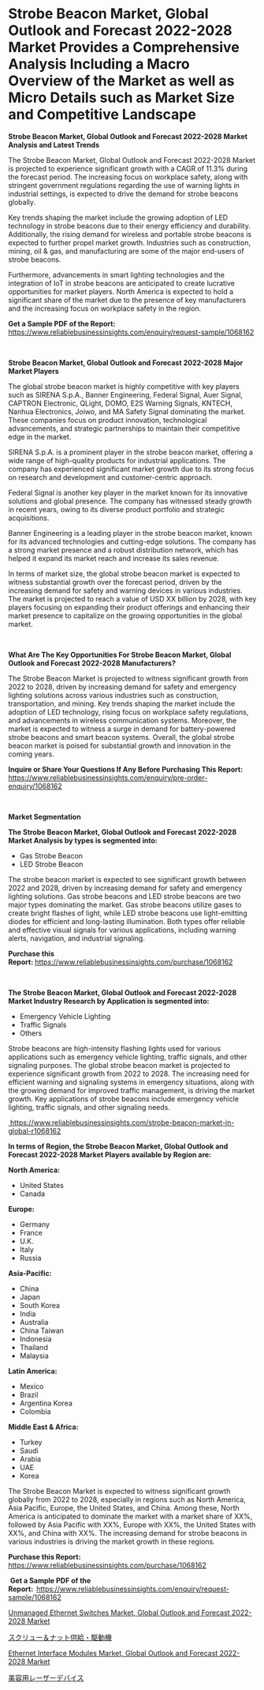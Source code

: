 <p><h1>Strobe Beacon Market, Global Outlook and Forecast 2022-2028 Market Provides a Comprehensive Analysis Including a Macro Overview of the Market as well as Micro Details such as Market Size and Competitive Landscape</h1></p><p><strong>Strobe Beacon Market, Global Outlook and Forecast 2022-2028 Market Analysis and Latest Trends</strong></p>
<p><p>The Strobe Beacon Market, Global Outlook and Forecast 2022-2028 Market is projected to experience significant growth with a CAGR of 11.3% during the forecast period. The increasing focus on workplace safety, along with stringent government regulations regarding the use of warning lights in industrial settings, is expected to drive the demand for strobe beacons globally.</p><p>Key trends shaping the market include the growing adoption of LED technology in strobe beacons due to their energy efficiency and durability. Additionally, the rising demand for wireless and portable strobe beacons is expected to further propel market growth. Industries such as construction, mining, oil & gas, and manufacturing are some of the major end-users of strobe beacons.</p><p>Furthermore, advancements in smart lighting technologies and the integration of IoT in strobe beacons are anticipated to create lucrative opportunities for market players. North America is expected to hold a significant share of the market due to the presence of key manufacturers and the increasing focus on workplace safety in the region.</p></p>
<p><strong>Get a Sample PDF of the Report:&nbsp;</strong> <a href="https://www.reliablebusinessinsights.com/enquiry/request-sample/1068162">https://www.reliablebusinessinsights.com/enquiry/request-sample/1068162</a></p>
<p>&nbsp;</p>
<p><strong>Strobe Beacon Market, Global Outlook and Forecast 2022-2028 Major Market Players</strong></p>
<p><p>The global strobe beacon market is highly competitive with key players such as SIRENA S.p.A., Banner Engineering, Federal Signal, Auer Signal, CAPTRON Electronic, QLight, DOMO, E2S Warning Signals, KNTECH, Nanhua Electronics, Joiwo, and MA Safety Signal dominating the market. These companies focus on product innovation, technological advancements, and strategic partnerships to maintain their competitive edge in the market.</p><p>SIRENA S.p.A. is a prominent player in the strobe beacon market, offering a wide range of high-quality products for industrial applications. The company has experienced significant market growth due to its strong focus on research and development and customer-centric approach.</p><p>Federal Signal is another key player in the market known for its innovative solutions and global presence. The company has witnessed steady growth in recent years, owing to its diverse product portfolio and strategic acquisitions.</p><p>Banner Engineering is a leading player in the strobe beacon market, known for its advanced technologies and cutting-edge solutions. The company has a strong market presence and a robust distribution network, which has helped it expand its market reach and increase its sales revenue.</p><p>In terms of market size, the global strobe beacon market is expected to witness substantial growth over the forecast period, driven by the increasing demand for safety and warning devices in various industries. The market is projected to reach a value of USD XX billion by 2028, with key players focusing on expanding their product offerings and enhancing their market presence to capitalize on the growing opportunities in the global market.</p></p>
<p>&nbsp;</p>
<p><strong>What Are The Key Opportunities For Strobe Beacon Market, Global Outlook and Forecast 2022-2028 Manufacturers?</strong></p>
<p><p>The Strobe Beacon Market is projected to witness significant growth from 2022 to 2028, driven by increasing demand for safety and emergency lighting solutions across various industries such as construction, transportation, and mining. Key trends shaping the market include the adoption of LED technology, rising focus on workplace safety regulations, and advancements in wireless communication systems. Moreover, the market is expected to witness a surge in demand for battery-powered strobe beacons and smart beacon systems. Overall, the global strobe beacon market is poised for substantial growth and innovation in the coming years.</p></p>
<p><strong>Inquire or Share Your Questions If Any Before Purchasing This Report:</strong> <a href="https://www.reliablebusinessinsights.com/enquiry/pre-order-enquiry/1068162">https://www.reliablebusinessinsights.com/enquiry/pre-order-enquiry/1068162</a></p>
<p>&nbsp;</p>
<p><strong>Market Segmentation</strong></p>
<p><strong>The Strobe Beacon Market, Global Outlook and Forecast 2022-2028 Market Analysis by types is segmented into:</strong></p>
<p><ul><li>Gas Strobe Beacon</li><li>LED Strobe Beacon</li></ul></p>
<p><p>The strobe beacon market is expected to see significant growth between 2022 and 2028, driven by increasing demand for safety and emergency lighting solutions. Gas strobe beacons and LED strobe beacons are two major types dominating the market. Gas strobe beacons utilize gases to create bright flashes of light, while LED strobe beacons use light-emitting diodes for efficient and long-lasting illumination. Both types offer reliable and effective visual signals for various applications, including warning alerts, navigation, and industrial signaling.</p></p>
<p><strong>Purchase this Report:&nbsp;</strong><a href="https://www.reliablebusinessinsights.com/purchase/1068162">https://www.reliablebusinessinsights.com/purchase/1068162</a></p>
<p>&nbsp;</p>
<p><strong>The Strobe Beacon Market, Global Outlook and Forecast 2022-2028 Market Industry Research by Application is segmented into:</strong></p>
<p><ul><li>Emergency Vehicle Lighting</li><li>Traffic Signals</li><li>Others</li></ul></p>
<p><p>Strobe beacons are high-intensity flashing lights used for various applications such as emergency vehicle lighting, traffic signals, and other signaling purposes. The global strobe beacon market is projected to experience significant growth from 2022 to 2028. The increasing need for efficient warning and signaling systems in emergency situations, along with the growing demand for improved traffic management, is driving the market growth. Key applications of strobe beacons include emergency vehicle lighting, traffic signals, and other signaling needs.</p></p>
<p><a href="https://www.reliablebusinessinsights.com/strobe-beacon-market-in-global-r1068162">&nbsp;https://www.reliablebusinessinsights.com/strobe-beacon-market-in-global-r1068162</a></p>
<p><strong>In terms of Region, the Strobe Beacon Market, Global Outlook and Forecast 2022-2028 Market Players available by Region are:</strong></p>
<p>
    <p> <strong> North America: </strong>
        <ul>
            <li>United States</li>
            <li>Canada</li>
        </ul>
        </p> 
    <p> <strong> Europe: </strong>
        <ul>
            <li>Germany</li>
            <li>France</li>
            <li>U.K.</li>
            <li>Italy</li>
            <li>Russia</li>
        </ul>
        </p> 
    <p> <strong> Asia-Pacific: </strong>
        <ul>
            <li>China</li>
            <li>Japan</li>
            <li>South Korea</li>
            <li>India</li>
            <li>Australia</li>
            <li>China Taiwan</li>
            <li>Indonesia</li>
            <li>Thailand</li>
            <li>Malaysia</li>
        </ul>
        </p> 
    <p> <strong> Latin America: </strong>
        <ul>
            <li>Mexico</li>
            <li>Brazil</li>
            <li>Argentina Korea</li>
            <li>Colombia</li>
        </ul>
        </p> 
    <p> <strong> Middle East & Africa: </strong>
        <ul>
            <li>Turkey</li>
            <li>Saudi</li>
            <li>Arabia</li>
            <li>UAE</li>
            <li>Korea</li>
        </ul>
    </p>
    </p>
<p><p>The Strobe Beacon Market is expected to witness significant growth globally from 2022 to 2028, especially in regions such as North America, Asia Pacific, Europe, the United States, and China. Among these, North America is anticipated to dominate the market with a market share of XX%, followed by Asia Pacific with XX%, Europe with XX%, the United States with XX%, and China with XX%. The increasing demand for strobe beacons in various industries is driving the market growth in these regions.</p></p>
<p><strong>Purchase this Report: </strong><a href="https://www.reliablebusinessinsights.com/purchase/1068162">https://www.reliablebusinessinsights.com/purchase/1068162</a></p>
<p>&nbsp;<strong>Get a Sample PDF of the Report:&nbsp;&nbsp;</strong><a href="https://www.reliablebusinessinsights.com/enquiry/request-sample/1068162">https://www.reliablebusinessinsights.com/enquiry/request-sample/1068162</a></p>
<p><strong></strong></p>
<p><p><a href="https://github.com/ruddyyedelwadw/Market-Research-Report-List-2/blob/main/unmanaged-ethernet-switches-market-global-outlook-and-forecast-2022-2028-market.md">Unmanaged Ethernet Switches Market, Global Outlook and Forecast 2022-2028 Market</a></p><p><a href="https://github.com/leigh4852023/Market-Research-Report-List-1/blob/main/849883687188.md">スクリュー＆ナット供給・駆動機</a></p><p><a href="https://github.com/lorenzaSchmeler/Market-Research-Report-List-1/blob/main/ethernet-interface-modules-market-global-outlook-and-forecast-2022-2028-market.md">Ethernet Interface Modules Market, Global Outlook and Forecast 2022-2028 Market</a></p><p><a href="https://github.com/SimeonBode1/Market-Research-Report-List-1/blob/main/365358387189.md">美容用レーザーデバイス</a></p></p>